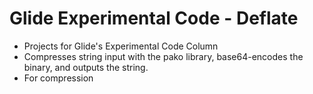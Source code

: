 # Glide Experimental Code - Deflate

- Projects for Glide's Experimental Code Column
- Compresses string input with the pako library, base64-encodes the binary, and outputs the string.
- For compression
